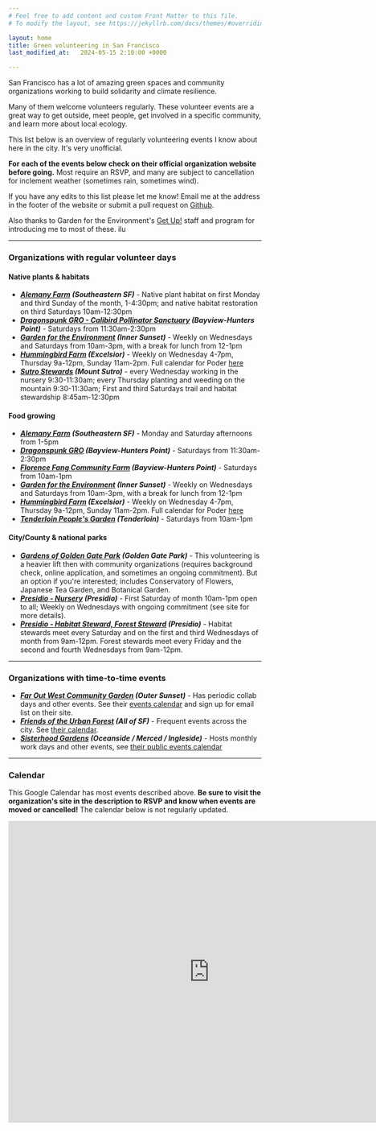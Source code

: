 ```yaml
---
# Feel free to add content and custom Front Matter to this file.
# To modify the layout, see https://jekyllrb.com/docs/themes/#overriding-theme-defaults

layout: home
title: Green volunteering in San Francisco
last_modified_at:   2024-05-15 2:10:00 +0000

---
```


San Francisco has a lot of amazing green spaces and community organizations working to build solidarity and climate resilience.

Many of them welcome volunteers regularly. These volunteer events are a great way to get outside, meet people, get involved in a specific community, and learn more about local ecology.

This list below is an overview of regularly volunteering events I know about here in the city. It's very unofficial.

**For each of the events below check on their official organization website before going.** Most require an RSVP, and many are subject to cancellation for inclement weather (sometimes rain, sometimes wind).

If you have any edits to this list please let me know! Email me at the address in the footer of the website or submit a pull request on [Github](https://github.com/hartsick/christa.town).

Also thanks to Garden for the Environment's [Get Up!](https://www.gardenfortheenvironment.org/getup) staff and program for introducing me to most of these. ilu

---

### Organizations with regular volunteer days

#### Native plants & habitats

* _**[Alemany Farm](https://alemanyfarm.org/get-involved/)
    (Southeastern SF)**_ - 
    Native plant habitat on first Monday and third Sunday of the month, 1-4:30pm; and native habitat restoration on third Saturdays 10am-12:30pm
* _**[Dragonspunk GRO - Calibird Pollinator Sanctuary](https://www.dragonspunk.org/new-botanical-pollinator-sanctuary)
    (Bayview-Hunters Point)**_ - 
    Saturdays from 11:30am-2:30pm
* _**[Garden for the Environment](https://www.gardenfortheenvironment.org/volunteer) 
(Inner Sunset)**_ - 
    Weekly on Wednesdays and Saturdays from 10am-3pm, with a break for lunch from 12-1pm
* _**[Hummingbird Farm](https://podersf.org/hummingbird-farm/) 
(Excelsior)**_ - 
    Weekly on Wednesday 4-7pm, Thursday 9a-12pm, Sunday 11am-2pm. Full calendar for Poder [here](https://podersf.org/calendar/)
* _**[Sutro Stewards](https://www.sutrostewards.org/volunteer) 
(Mount Sutro)**_ - 
    every Wednesday working in the nursery 9:30-11:30am; every Thursday planting and weeding on the mountain 9:30-11:30am; First and third Saturdays trail and habitat stewardship 8:45am-12:30pm

#### Food growing

* _**[Alemany Farm](https://alemanyfarm.org/get-involved/)
    (Southeastern SF)**_ - 
    Monday and Saturday afternoons from 1-5pm
* _**[Dragonspunk GRO](https://www.dragonspunk.org/)
    (Bayview-Hunters Point)**_ -
    Saturdays from 11:30am-2:30pm
* _**[Florence Fang Community Farm](https://ffcommunityfarm.org/volunteer)
    (Bayview-Hunters Point)**_ - 
    Saturdays from 10am-1pm
* _**[Garden for the Environment](https://www.gardenfortheenvironment.org/volunteer)
    (Inner Sunset)**_ - 
    Weekly on Wednesdays and Saturdays from 10am-3pm, with a break for lunch from 12-1pm
* _**[Hummingbird Farm](https://podersf.org/hummingbird-farm/)
    (Excelsior)**_ - 
    Weekly on Wednesday 4-7pm, Thursday 9a-12pm, Sunday 11am-2pm. Full calendar for Poder [here](https://podersf.org/calendar/)
* _**[Tenderloin People's Garden](https://www.tenderloinpeoplesgarden.com/about) 
    (Tenderloin)**_ - 
    Saturdays from 10am-1pm

#### City/County & national parks

* _**[Gardens of Golden Gate Park](https://gggp.org/volunteer/)
    (Golden Gate Park)**_ - 
    This volunteering is a heavier lift then with community organizations (requires background check, online application, and sometimes an ongoing commitment). But an option if you're interested; includes Conservatory of Flowers, Japanese Tea Garden, and Botanical Garden.
* _**[Presidio - Nursery](https://www.parksconservancy.org/programs/npn/presidio-nursery)
    (Presidio)**_ - 
    First Saturday of month 10am-1pm open to all; Weekly on Wednesdays with ongoing commitment (see site for more details).
* _**[Presidio - Habitat Steward, Forest Steward](https://presidio.gov/support/volunteer/habitat-and-forest-stewards)
    (Presidio)**_ - 
    Habitat stewards meet every Saturday and on the first and third Wednesdays of month from 9am-12pm. Forest stewards meet every Friday and the second and fourth Wednesdays from 9am-12pm.

---

### Organizations with time-to-time events

* _**[Far Out West Community Garden](https://www.faroutwestcommunity.org/take-action)
    (Outer Sunset)**_ -
    Has periodic collab days and other events. See their [events calendar](https://www.faroutwestcommunity.org/event-calendar) and sign up for email list on their site.
* _**[Friends of the Urban Forest](https://www.friendsoftheurbanforest.org/volunteer)
    (All of SF)**_ -
    Frequent events across the city. See [their calendar](https://www.friendsoftheurbanforest.org/volunteer).
* _**[Sisterhood Gardens](https://linktr.ee/sisterhoodgardens)
    (Oceanside / Merced / Ingleside)**_ - 
    Hosts monthly work days and other events, see [their public events calendar](https://docs.google.com/spreadsheets/d/1omj3lbEAb9h_Mlhawxjf6KTlqVyY_wGxckMsu4X23VA/edit#gid=866500055)

---

### Calendar

This Google Calendar has most events described above. **Be sure to visit the organization's site in the description to RSVP and know when events are moved or cancelled!** The calendar below is not regularly updated.

<iframe src="https://calendar.google.com/calendar/embed?src=d0cbe43e548192dd176fcff5e239976bb7cb002cfe9215446579dc4124bb2d3d%40group.calendar.google.com&ctz=America%2FLos_Angeles" style="border: 0" width="800" height="600" frameborder="0" scrolling="no"></iframe>
